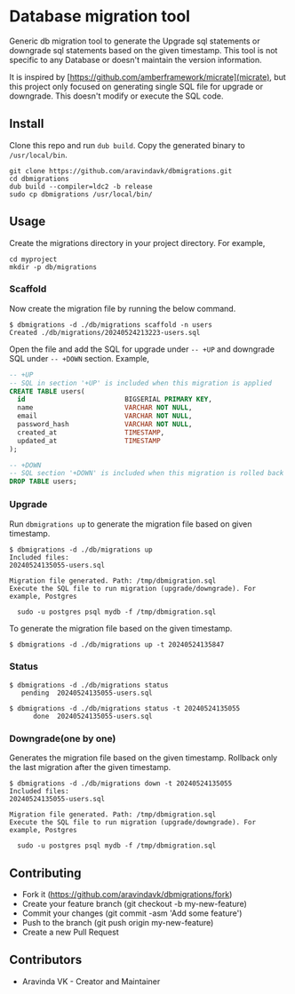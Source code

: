 # Database migration tool

Generic db migration tool to generate the Upgrade sql statements or downgrade sql statements based on the given timestamp. This tool is not specific to any Database or doesn't maintain the version information.

It is inspired by [https://github.com/amberframework/micrate](micrate), but this project only focused on generating single SQL file for upgrade or downgrade. This doesn't modify or execute the SQL code.

## Install

Clone this repo and run `dub build`. Copy the generated binary to `/usr/local/bin`.

```
git clone https://github.com/aravindavk/dbmigrations.git
cd dbmigrations
dub build --compiler=ldc2 -b release
sudo cp dbmigrations /usr/local/bin/
```

## Usage
Create the migrations directory in your project directory. For example,

```
cd myproject
mkdir -p db/migrations
```

### Scaffold

Now create the migration file by running the below command.

```console
$ dbmigrations -d ./db/migrations scaffold -n users
Created ./db/migrations/20240524213223-users.sql
```

Open the file and add the SQL for upgrade under `-- +UP` and downgrade SQL under `-- +DOWN` section. Example,

```sql
-- +UP
-- SQL in section '+UP' is included when this migration is applied
CREATE TABLE users(
  id                         BIGSERIAL PRIMARY KEY,
  name                       VARCHAR NOT NULL,
  email                      VARCHAR NOT NULL,
  password_hash              VARCHAR NOT NULL,
  created_at                 TIMESTAMP,
  updated_at                 TIMESTAMP
);

-- +DOWN
-- SQL section '+DOWN' is included when this migration is rolled back
DROP TABLE users;
```

### Upgrade

Run `dbmigrations up` to generate the migration file based on given timestamp.

```console
$ dbmigrations -d ./db/migrations up
Included files:
20240524135055-users.sql

Migration file generated. Path: /tmp/dbmigration.sql
Execute the SQL file to run migration (upgrade/downgrade). For example, Postgres

  sudo -u postgres psql mydb -f /tmp/dbmigration.sql
```

To generate the migration file based on the given timestamp.

```
$ dbmigrations -d ./db/migrations up -t 20240524135847
```

### Status

```console
$ dbmigrations -d ./db/migrations status
   pending  20240524135055-users.sql
```

```console
$ dbmigrations -d ./db/migrations status -t 20240524135055
      done  20240524135055-users.sql
```

### Downgrade(one by one)

Generates the migration file based on the given timestamp. Rollback only the last migration after the given timestamp.

```console
$ dbmigrations -d ./db/migrations down -t 20240524135055
Included files:
20240524135055-users.sql

Migration file generated. Path: /tmp/dbmigration.sql
Execute the SQL file to run migration (upgrade/downgrade). For example, Postgres

  sudo -u postgres psql mydb -f /tmp/dbmigration.sql
```

## Contributing

- Fork it (https://github.com/aravindavk/dbmigrations/fork)
- Create your feature branch (git checkout -b my-new-feature)
- Commit your changes (git commit -asm 'Add some feature')
- Push to the branch (git push origin my-new-feature)
- Create a new Pull Request

## Contributors

- Aravinda VK - Creator and Maintainer
